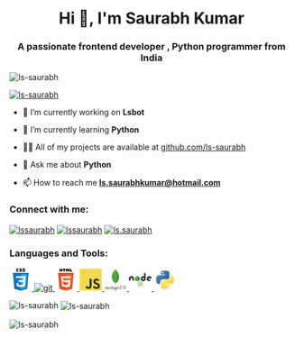 <h1 align="center">Hi 👋, I'm Saurabh Kumar</h1>
<h3 align="center">A passionate frontend developer , Python programmer from India</h3>

<p align="left"> <img src="https://komarev.com/ghpvc/?username=ls-saurabh&label=Profile%20views&color=0e75b6&style=flat" alt="ls-saurabh" /> </p>

<p align="left"> <a href="https://github.com/ryo-ma/github-profile-trophy"><img src="https://github-profile-trophy.vercel.app/?username=ls-saurabh" alt="ls-saurabh" /></a> </p>

- 🔭 I’m currently working on **Lsbot**

- 🌱 I’m currently learning **Python**

- 👨‍💻 All of my projects are available at [github.com/ls-saurabh](github.com/ls-saurabh)

- 💬 Ask me about **Python**

- 📫 How to reach me **ls.saurabhkumar@hotmail.com**

<h3 align="left">Connect with me:</h3>
<p align="left">
<a href="https://codepen.io/lssaurabh" target="blank"><img align="center" src="https://raw.githubusercontent.com/rahuldkjain/github-profile-readme-generator/master/src/images/icons/Social/codepen.svg" alt="lssaurabh" height="30" width="40" /></a>
<a href="https://linkedin.com/in/lssaurabh" target="blank"><img align="center" src="https://raw.githubusercontent.com/rahuldkjain/github-profile-readme-generator/master/src/images/icons/Social/linked-in-alt.svg" alt="lssaurabh" height="30" width="40" /></a>
<a href="https://instagram.com/ls.saurabh" target="blank"><img align="center" src="https://raw.githubusercontent.com/rahuldkjain/github-profile-readme-generator/master/src/images/icons/Social/instagram.svg" alt="ls.saurabh" height="30" width="40" /></a>
</p>

<h3 align="left">Languages and Tools:</h3>
<p align="left"> <a href="https://www.w3schools.com/css/" target="_blank" rel="noreferrer"> <img src="https://raw.githubusercontent.com/devicons/devicon/master/icons/css3/css3-original-wordmark.svg" alt="css3" width="40" height="40"/> </a> <a href="https://git-scm.com/" target="_blank" rel="noreferrer"> <img src="https://www.vectorlogo.zone/logos/git-scm/git-scm-icon.svg" alt="git" width="40" height="40"/> </a> <a href="https://www.w3.org/html/" target="_blank" rel="noreferrer"> <img src="https://raw.githubusercontent.com/devicons/devicon/master/icons/html5/html5-original-wordmark.svg" alt="html5" width="40" height="40"/> </a> <a href="https://developer.mozilla.org/en-US/docs/Web/JavaScript" target="_blank" rel="noreferrer"> <img src="https://raw.githubusercontent.com/devicons/devicon/master/icons/javascript/javascript-original.svg" alt="javascript" width="40" height="40"/> </a> <a href="https://www.mongodb.com/" target="_blank" rel="noreferrer"> <img src="https://raw.githubusercontent.com/devicons/devicon/master/icons/mongodb/mongodb-original-wordmark.svg" alt="mongodb" width="40" height="40"/> </a> <a href="https://nodejs.org" target="_blank" rel="noreferrer"> <img src="https://raw.githubusercontent.com/devicons/devicon/master/icons/nodejs/nodejs-original-wordmark.svg" alt="nodejs" width="40" height="40"/> </a> <a href="https://www.python.org" target="_blank" rel="noreferrer"> <img src="https://raw.githubusercontent.com/devicons/devicon/master/icons/python/python-original.svg" alt="python" width="40" height="40"/> </a> </p>

<p><img align="left" src="https://github-readme-stats.vercel.app/api/top-langs?username=ls-saurabh&show_icons=true&locale=en&layout=compact" alt="ls-saurabh" /></p>

<p>&nbsp;<img align="center" src="https://github-readme-stats.vercel.app/api?username=ls-saurabh&show_icons=true&locale=en" alt="ls-saurabh" /></p>

<p><img align="center" src="https://github-readme-streak-stats.herokuapp.com/?user=ls-saurabh&" alt="ls-saurabh" /></p>


<!---
ls-saurabh/ls-saurabh is a ✨ special ✨ repository because its `README.md` (this file) appears on your GitHub profile.
You can click the Preview link to take a look at your changes.
--->
